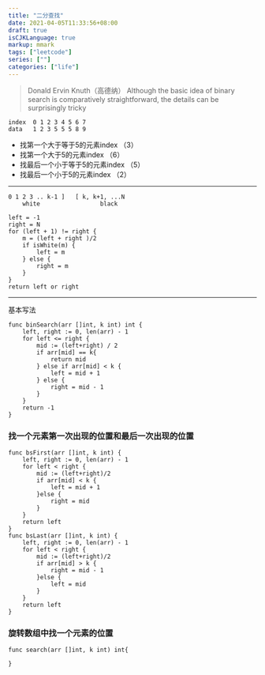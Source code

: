 ```yaml
---
title: "二分查找"
date: 2021-04-05T11:33:56+08:00
draft: true
isCJKLanguage: true
markup: mmark
tags: ["leetcode"]
series: [""]
categories: ["life"]
---
```


> Donald Ervin Knuth（高德纳）
> Although the basic idea of binary search is comparatively straightforward, the details can be surprisingly tricky


```
index  0 1 2 3 4 5 6 7
data   1 2 3 5 5 5 8 9
```

+ 找第一个大于等于5的元素index （3）
+ 找第一个大于5的元素index （6）
+ 找最后一个小于等于5的元素index （5）
+ 找最后一个小于5的元素index （2）

---

```
0 1 2 3 .. k-1 ]   [ k, k+1, ...N
    white                 black
```

``` golang
left = -1
right = N
for (left + 1) != right {
    m = (left + right )/2
    if isWhite(m) {
        left = m
    } else {
        right = m
    }
}
return left or right
```
---

基本写法
```golang
func binSearch(arr []int, k int) int {
    left, right := 0, len(arr) - 1
    for left <= right {
        mid := (left+right) / 2
        if arr[mid] == k{
            return mid
        } else if arr[mid] < k {
            left = mid + 1
        } else {
            right = mid - 1
        }
    }
    return -1
}

```


### 找一个元素第一次出现的位置和最后一次出现的位置

```golang
func bsFirst(arr []int, k int) {
    left, right := 0, len(arr) - 1
    for left < right {
        mid := (left+right)/2
        if arr[mid] < k {
            left = mid + 1 
        }else {
            right = mid
        }
    }
    return left
}
func bsLast(arr []int, k int) {
    left, right := 0, len(arr) - 1
    for left < right {
        mid := (left+right)/2
        if arr[mid] > k {
            right = mid - 1
        }else {
            left = mid
        }
    }
    return left
}

```

### 旋转数组中找一个元素的位置

``` golang
func search(arr []int, k int) int{

}


```